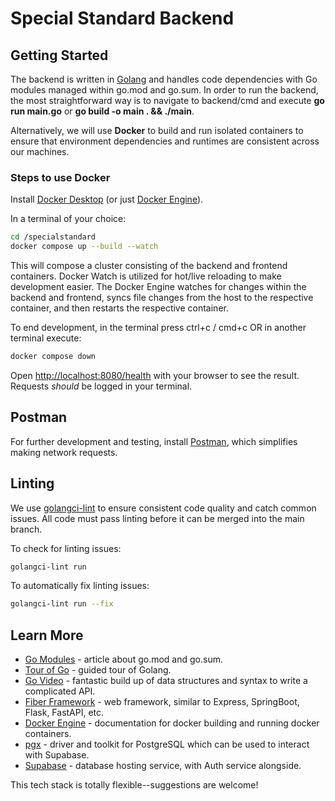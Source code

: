 # Special Standard Backend

## Getting Started

The backend is written in [Golang](https://go.dev/learn/) and handles code dependencies with Go modules managed within go.mod and go.sum.
In order to run the backend, the most straightforward way is to navigate to backend/cmd and execute **go run main.go** or
**go build -o main . && ./main**.

Alternatively, we will use **Docker** to build and run isolated containers to ensure that environment dependencies and runtimes are consistent across our machines.

### Steps to use Docker

Install [Docker Desktop](https://docs.docker.com/get-started/get-docker/) (or just [Docker Engine](https://docs.docker.com/engine/install/)).

In a terminal of your choice:

```bash
cd /specialstandard
docker compose up --build --watch
```

This will compose a cluster consisting of the backend and frontend containers.
Docker Watch is utilized for hot/live reloading to make development easier. The Docker Engine
watches for changes within the backend and frontend, syncs file changes from
the host to the respective container, and then restarts the respective container.  

To end development, in the terminal press ctrl+c / cmd+c OR in another terminal execute:

```bash
docker compose down
```

Open <http://localhost:8080/health> with your browser to see the result. Requests *should* be logged in your terminal.

## Postman

For further development and testing, install [Postman](https://www.postman.com/downloads/), which simplifies making network requests.

## Linting

We use [golangci-lint](https://golangci-lint.run/) to ensure consistent code quality and catch common issues. All code must pass linting before it can be merged into the main branch.

To check for linting issues:

```bash
golangci-lint run
```

To automatically fix linting issues:

```bash
golangci-lint run --fix
```

## Learn More

- [Go Modules](https://faun.pub/understanding-go-mod-and-go-sum-5fd7ec9bcc34) - article about go.mod and go.sum.
- [Tour of Go](https://go.dev/tour/welcome/1) - guided tour of Golang.
- [Go Video](https://youtu.be/8uiZC0l4Ajw?si=YJq6z9nqTN-B-c8c) - fantastic build up of data structures and syntax to write a complicated API.
- [Fiber Framework](https://docs.gofiber.io/) - web framework, similar to Express, SpringBoot, Flask, FastAPI, etc.
- [Docker Engine](https://docs.docker.com/engine/) - documentation for docker building and running docker containers.
- [pgx](https://pkg.go.dev/github.com/jackc/pgx) - driver and toolkit for PostgreSQL which can be used to interact with Supabase.
- [Supabase](https://supabase.com/docs) - database hosting service, with Auth service alongside.  

This tech stack is totally flexible--suggestions are welcome!
